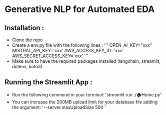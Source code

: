 # Generative NLP for Automated EDA

## Installation :
- Clone the repo
- Create a env.py file with the  following lines :
    '''
    OPEN_AI_KEY="xxx"
    MISTRAL_API_KEY='xxx'
    AWS_ACCESS_KEY_ID='xxx'
    AWS_SECRET_ACCESS_KEY='xxx'
    '''
- Make sure to have the required packages installed (langchain, streamlit, dotenv, boto3)

## Running the Streamlit App :
- Run the following command in your terminal: 'streamlit run ./🏚️Home.py'
- You can increase the 200MB upload limit for your database file adding the argument: '--server.maxUploadSize 500 '
